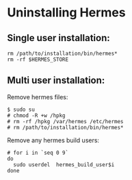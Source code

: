 # Uninstalling Hermes

## Single user installation:

```
rm /path/to/installation/bin/hermes*
rm -rf $HERMES_STORE
```

## Multi user installation:

Remove hermes files:

```
$ sudo su
# chmod -R +w /hpkg
# rm -rf /hpkg /var/hermes /etc/hermes
# rm /path/to/installation/bin/hermes*
```

Remove any hermes build users:

```
# for i in `seq 0 9`
do
  sudo userdel  hermes_build_user$i
done
```